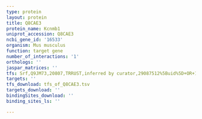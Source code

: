 ```yaml
---
type: protein
layout: protein
title: Q8CAE3
protein_name: Kcnmb1
uniprot_accession: Q8CAE3
ncbi_gene_id: '16533'
organism: Mus musculus
function: target gene
number_of_interactions: '1'
orthologs: ''
jaspar_matrices: ''
tfs: Srf,Q9JM73,20807,TRRUST,inferred by curator,29087512%5Buid%5D+OR+19801679%5Buid%5D,Yes
targets: ''
tfs_download: tfs_of_Q8CAE3.tsv
targets_download: ''
bindingSites_download: ''
binding_sites_ls: ''

---
```

